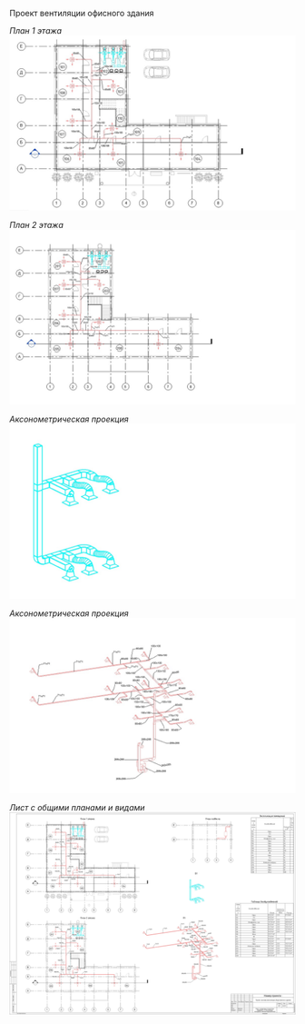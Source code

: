 Проект вентиляции офисного здания

_План 1 этажа_
![alt text](../Screenshots/Project1/Project1_1.jpg "Если навести на картинку вылезет этот текст")

_План 2 этажа_
![alt text](../Screenshots/Project1/Project1_2.jpg "Если навести на картинку вылезет этот текст")

_Аксонометрическая проекция_
![alt text](../Screenshots/Project1/Project1_3.jpg "Если навести на картинку вылезет этот текст")

_Аксонометрическая проекция_
![alt text](../Screenshots/Project1/Project1_4.jpg "Если навести на картинку вылезет этот текст")

_Лист с общими планами и видами_
![alt text](../Screenshots/Project1/Project1_view.jpg "Если навести на картинку вылезет этот текст")